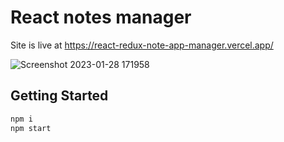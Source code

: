 # React notes manager

Site is live at https://react-redux-note-app-manager.vercel.app/ 

![Screenshot 2023-01-28 171958](https://user-images.githubusercontent.com/51038336/215264996-d1da8f9f-f63e-40b8-9eb1-c681bad937e0.png)


## Getting Started
```bash
npm i
npm start
```
